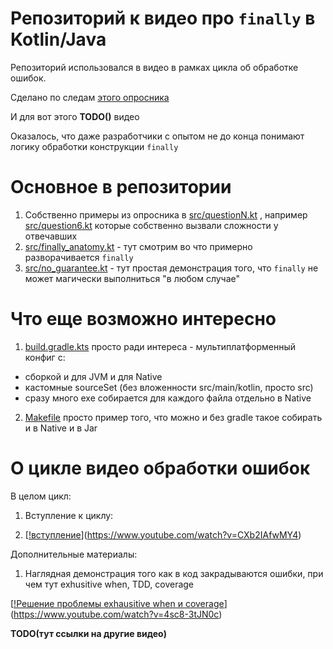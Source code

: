 # Репозиторий к видео про `finally` в Kotlin/Java

Репозиторий использовался в видео в рамках
цикла об обработке ошибок.

Сделано по следам [этого опросника](https://forms.gle/Yp2Qz9KBBV9pwm1B8)

И для вот этого **TODO()** видео

Оказалось, что даже разработчики с опытом не до конца понимают
логику обработки конструкции `finally`

# Основное в репозитории

1. Собственно примеры из опросника в [src/questionN.kt](./src) , например [src/question6.kt](src/question6.kt)
   которые собственно вызвали сложности у отвечавших
2. [src/finally_anatomy.kt](./src/finally_anatomy.kt) - тут смотрим во что примерно разворачивается `finally`
3. [src/no_guarantee.kt](./src/no_guarantee.kt) - тут простая демонстрация того, что `finally` не может магически выполниться "в любом
   случае"

# Что еще возможно интересно

1. [build.gradle.kts](build.gradle.kts) просто ради интереса - мультиплатформенный конфиг с:
  - сборкой и для JVM и для Native
  - кастомные sourceSet (без вложенности src/main/kotlin, просто src)
  - сразу много exe собирается для каждого файла отдельно в Native

2. [Makefile](Makefile) просто пример того, что можно и без gradle такое собирать и в Native и в Jar

# О цикле видео обработки ошибок

В целом цикл:

1. Вступление к циклу:

2. [[!вступление](https://i9.ytimg.com/vi_webp/CXb2IAfwMY4/mqdefault.webp?v=63898224&sqp=CITMwJwG&rs=AOn4CLAUFje8usicWvBR7YJC8kmQDHMPeA)](https://www.youtube.com/watch?v=CXb2IAfwMY4)

Дополнительные материалы:

1. Наглядная демонстрация того как в код закрадываются ошибки, при чем тут exhusitive when, TDD, coverage

[[!Решение проблемы exhausitive when и coverage](https://i9.ytimg.com/vi_webp/4sc8-3tJN0c/mqdefault.webp?v=6374a362&sqp=CLDOwJwG&rs=AOn4CLAcMrRL8cBBu1mzDxOfTzw8GB45Ew)](https://www.youtube.com/watch?v=4sc8-3tJN0c)

**TODO(тут ссылки на другие видео)**

